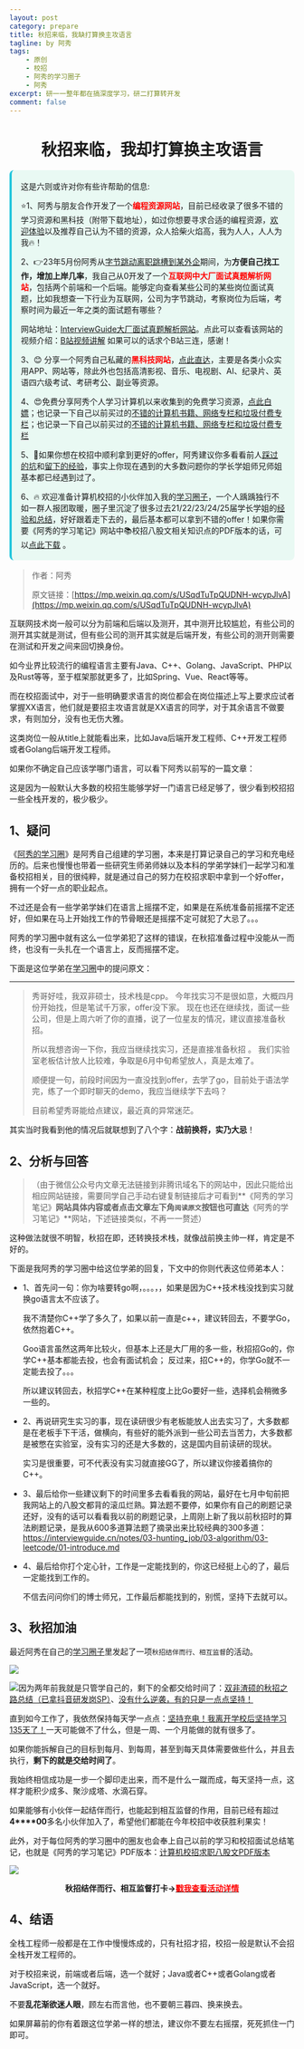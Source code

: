 ```yaml
---
layout: post
category: prepare
title: 秋招来临，我缺打算换主攻语言
tagline: by 阿秀
tags:
    - 原创
    - 校招
    - 阿秀的学习圈子
    - 阿秀
excerpt: 研一一整年都在搞深度学习，研二打算转开发
comment: false
---
```






<h1 align="center">
  秋招来临，我却打算换主攻语言
</h1>
<div style="border-color: #24C6DC;
            background-color: #e9f9f3;         
            margin: 1rem 0;
        padding: .25rem 1rem;
        border-left-width: .3rem;
        border-left-style: solid;
        border-radius: .5rem;
        color: inherit;">
  <p>这是六则或许对你有些许帮助的信息:</p>
<p>⭐️1、阿秀与朋友合作开发了一个<span style="font-weight:bold;color:red">编程资源网站</span>，目前已经收录了很多不错的学习资源和黑科技（附带下载地址），如过你想要寻求合适的编程资源，<a href="https://tools.interviewguide.cn/home" style="text-decoration: underline" target="_blank">欢迎体验</a>以及推荐自己认为不错的资源，众人拾柴火焰高，我为人人，人人为我🔥！</p>  <p>2、👉23年5月份阿秀从<a style="text-decoration: underline" href="https://mp.weixin.qq.com/s?__biz=Mzk0ODU4MzEzMw==&mid=2247512170&idx=1&sn=c4a04a383d2dfdece676b75f17224e78" target="_blank">字节跳动离职跳槽到某外企</a>期间，为<span style="font-weight:bold">方便自己找工作，增加上岸几率</span>，我自己从0开发了一个<span style="font-weight:bold;color:red">互联网中大厂面试真题解析网站</span>，包括两个前端和一个后端。能够定向查看某些公司的某些岗位面试真题，比如我想查一下行业为互联网，公司为字节跳动，考察岗位为后端，考察时间为最近一年之类的面试题有哪些？
<div align="center">
</div>网站地址：<a style="text-decoration: underline" href="https://top.interviewguide.cn/" target="_blank">InterviewGuide大厂面试真题解析网站</a>。点此可以查看该网站的视频介绍：<a style="text-decoration: underline" href="https://www.bilibili.com/video/BV1f94y1C7BL" target="_blank">B站视频讲解</a>   如果可以的话求个B站三连，感谢！
    </p>3、😊
    分享一个阿秀自己私藏的<span style="font-weight:bold;color:red">黑科技网站</span>，<a style="text-decoration: underline" href="https://hkjtz.cn/" target="_blank">点此直达</a>，主要是各类小众实用APP、网站等，除此外也包括高清影视、音乐、电视剧、AI、纪录片、英语四六级考试、考研考公、副业等资源。
  </p>
  <p>4、😍免费分享阿秀个人学习计算机以来收集到的免费学习资源，<a style="text-decoration: underline" href="/notes/07-resources/01-free/01-introduce.html" target="_blank">点此白嫖</a>；也记录一下自己以前买过的<a style="text-decoration: underline" href="/notes/07-resources/02-precious.html" target="_blank">不错的计算机书籍、网络专栏和垃圾付费专栏</a>；也记录一下自己以前买过的<a style="text-decoration: underline" href="/notes/07-resources/02-precious.html" target="_blank">不错的计算机书籍、网络专栏和垃圾付费专栏</a>
  </p>
  <p>5、🚀如果你想在校招中顺利拿到更好的offer，阿秀建议你多看看前人<a style="text-decoration: underline" href="https://www.yuque.com/tuobaaxiu/httmmc/npg1k81zeq4wfpyz" target="_blank">踩过的坑</a>和<a style="text-decoration: underline"  target="_blank" href="https://www.yuque.com/tuobaaxiu/httmmc/gge9ppd0mbu2d3dp">留下的经验</a>，事实上你现在遇到的大多数问题你的学长学姐师兄师姐基本都已经遇到过了。
  </p>
  <p>6、🔥 欢迎准备计算机校招的小伙伴加入我的<a  style="text-decoration: underline" href="https://www.yuque.com/tuobaaxiu/httmmc/xg0otqvc17wfx4u9" target="_blank">学习圈子</a>，一个人踽踽独行不如一群人报团取暖，圈子里沉淀了很多过去21/22/23/24/25届学长学姐的<a  style="text-decoration: underline" href="https://www.yuque.com/tuobaaxiu/httmmc/gge9ppd0mbu2d3dp" target="_blank">经验和总结</a>，好好跟着走下去的，最后基本都可以拿到不错的offer！</a>如果你需要《阿秀的学习笔记》网站中📚︎校招八股文相关知识点的PDF版本的话，可以<a style="text-decoration: underline" href="https://www.yuque.com/tuobaaxiu/httmmc/qs0yn66apvkzw0ps" target="_blank">点此下载</a> 。</p>   </div>


>作者：阿秀
>
>原文链接：[https://mp.weixin.qq.com/s/USqdTuTpQUDNH-wcypJlvA](https://mp.weixin.qq.com/s/USqdTuTpQUDNH-wcypJlvA)

互联网技术岗一般可以分为前端和后端以及测开，其中测开比较尴尬，有些公司的测开其实就是测试，但有些公司的测开其实就是后端开发，有些公司的测开则需要在测试和开发之间来回切换身份。

如今业界比较流行的编程语言主要有Java、C++、Golang、JavaScript、PHP以及Rust等等，至于框架那就更多了，比如Spring、Vue、React等等。

而在校招面试中，对于一些明确要求语言的岗位都会在岗位描述上写上要求应试者掌握XX语言，他们就是要招主攻语言就是XX语言的同学，对于其余语言不做要求，有则加分，没有也无伤大雅。

这类岗位一般从title上就能看出来，比如Java后端开发工程师、C++开发工程师或者Golang后端开发工程师。

如果你不确定自己应该学哪门语言，可以看下阿秀以前写的一篇文章：

这是因为一般默认大多数的校招生能够学好一门语言已经足够了，很少看到校招招一些全栈开发的，极少极少。

## 1、疑问

《[阿秀的学习圈](/notes/05-xiustar/01-xiustar_reading_guide/01-introduce.md)》是阿秀自己组建的学习圈，本来是打算记录自己的学习和充电经历的。后来也慢慢也带着一些研究生师弟师妹以及本科的学弟学妹们一起学习和准备校招相关，目的很纯粹，就是通过自己的努力在校招求职中拿到一个好offer，拥有一个好一点的职业起点。

不过还是会有一些学弟学妹们在语言上摇摆不定，如果是在系统准备前摇摆不定还好，但如果在马上开始找工作的节骨眼还是摇摆不定可就犯了大忌了。。。

阿秀的学习圈中就有这么一位学弟犯了这样的错误，在秋招准备过程中没能从一而终，也没有一头扎在一个语言上，反而摇摆不定。

下面是这位学弟在[学习圈](/notes/05-xiustar/01-xiustar_reading_guide/01-introduce.md)中的提问原文：

---



> 秀哥好哇，我双非硕士，技术栈是cpp。 今年找实习不是很如意，大概四月份开始找，但是笔试千万家，offer没下家。 现在也还在继续找，面试一些公司，但是上周六听了你的直播，说了一位星友的情况，建议直接准备秋招。
>
>  所以我想咨询一下你，我应当继续找实习，还是直接准备秋招 。 我们实验室老板估计放人比较难，争取是6月中旬希望放人，真是太难了。 
>
> 顺便提一句，前段时间因为一直没找到offer，去学了go，目前处于语法学完，练了一个即时聊天的demo，我应当继续学下去吗？
>
> 目前希望秀哥能给点建议，最近真的异常迷茫。

其实当时我看到他的情况后就联想到了八个字：**战前换将，实乃大忌**！

## 2、分析与回答

> （由于微信公众号内文章无法链接到非腾讯域名下的网站中，因此只能给出相应网站链接，需要同学自己手动右键复制链接后才可看到**《阿秀的学习笔记》**网站具体内容或者点击文章左下角`阅读原文`按钮也可直达**《阿秀的学习笔记》**网站，下述链接类似，不再一一赘述）

这种做法就很不明智，秋招在即，还转换技术栈，就像战前换主帅一样，肯定是不好的。

下面是我阿秀的学习圈中给这位学弟的回复，下文中的你则代表这位师弟本人：

- 1、首先问一句：你为啥要转go啊，。。。，，如果是因为C++技术栈没找到实习就换go语言太不应该了。 

  我不清楚你C++学了多久了，如果以前一直是c++，建议转回去，不要学Go，依然抱着C++。

  Goo语言虽然这两年比较火，但基本上还是大厂用的多一些，秋招招Go的，你学C++基本都能去投，也会有面试机会； 反过来，招C++的，你学Go就不一定能去投了。。。

  所以建议转回去，秋招学C++在某种程度上比Go要好一些，选择机会稍微多一些的。 



- 2、再说研究生实习的事，现在读研很少有老板能放人出去实习了，大多数都是在老板手下干活，做横向，有些好的能外派到一些公司去当苦力，大多数都是被憋在实验室，没有实习的还是大多数的，这是国内目前读研的现状。 

  实习是很重要，可不代表没有实习就直接GG了，所以建议你接着搞你的C++。 

- 3、最后给你一些建议剩下的时间里多去看看我的网站，最好在七月中旬前把我网站上的八股文都背的滚瓜烂熟。算法题不要停，如果你有自己的刷题记录还好，没有的话可以看看我以前的刷题记录，上周刚上新了我以前秋招时的算法刷题记录，是我从600多道算法题了摘录出来比较经典的300多道：https://interviewguide.cn/notes/03-hunting_job/03-algorithm/03-leetcode/01-introduce.md

- 4、最后给你打个定心针，工作是一定能找到的，你这已经挺上心的了，最后一定能找到工作的。

  不信去问问你们的博士师兄，工作最后都能找到的，别慌，坚持下去就可以。

## 3、秋招加油

最近阿秀在自己的[学习圈子](http://mp.weixin.qq.com/s?__biz=Mzg2MDU0ODM3MA==&mid=2247503490&idx=1&sn=c0774b72d6db21f49a3ffb9bf500dd29&chksm=ce2632fff951bbe947883131ec62d4f3746355b7f2466a5b2a6c463de36ed9db80954299b6c6&scene=21#wechat_redirect)里发起了一项`秋招结伴而行、相互监督`的活动。

![](./picture/202206181602774.png)

![](./picture/202206181602169.png)因为两年前我就是只管学自己的，剩下的全都交给时间了：[双非渣硕的秋招之路总结（已拿抖音研发岗SP）](http://mp.weixin.qq.com/s?__biz=Mzg2MDU0ODM3MA==&mid=2247484185&idx=1&sn=39728960ae985a4ecda34da4fb076865&chksm=ce25ff64f95276727955bf6eb0838763c4864fa923d59440a4a3025f8b81df4fab219cba0a8f&scene=21#wechat_redirect)、[没有什么逆袭，有的只是一点点坚持！](http://mp.weixin.qq.com/s?__biz=Mzg2MDU0ODM3MA==&mid=2247490699&idx=1&sn=0f7a1ee4100a310d679f5ab84fbfa3bc&chksm=ce25e0f6f95269e08c740d212bc7b0d7a4f9a5c01b9a5fff7ed92c30f2348638a3b0c829374e&scene=21#wechat_redirect)

直到如今工作了，我依然保持每天学一点点：[坚持充电！我离开学校后坚持学习135天了！](http://mp.weixin.qq.com/s?__biz=Mzg2MDU0ODM3MA==&mid=2247502656&idx=1&sn=f277a32fe401896bf35744baff6e16b1&chksm=ce26373df951be2b5bb79d9b5a98bdfce33effe9a078ef3bcef535c69a3ec9ddab0a0155d93a&scene=21#wechat_redirect)一天可能做不了什么，但是一周、一个月能做的就有很多了。

如果你能拆解自己的目标到每月、到每周，甚至到每天具体需要做些什么，并且去执行，**剩下的就是交给时间了**。

我始终相信成功是一步一个脚印走出来，而不是什么一蹴而成，每天坚持一点，这样才能积少成多、聚沙成塔、水滴石穿。

如果能够有小伙伴一起结伴而行，也能起到相互监督的作用，目前已经有超过**4****00**多名小伙伴加入了，希望他们都能在今年校招中收获胜利果实！

此外，对于每位阿秀的学习圈中的圈友也会奉上自己以前的学习和校招面试总结笔记，也就是《阿秀的学习笔记》PDF版本：[计算机校招求职八股文PDF版本](http://mp.weixin.qq.com/s?__biz=Mzg2MDU0ODM3MA==&mid=2247503555&idx=1&sn=7bfa20dc7c494187630eb48d8a383ede&chksm=ce2632bef951bba8424f4c3f20747cbafc454a664e533896baebdc54328c47dc6a9eeedec162&scene=21#wechat_redirect)

![](./picture/202206181602298.png)

<div align="center" style="font-weight: bold">秋招结伴而行、相互监督打卡-><a href="http://mp.weixin.qq.com/s?__biz=Mzg2MDU0ODM3MA==&mid=2247503490&idx=1&sn=c0774b72d6db21f49a3ffb9bf500dd29&chksm=ce2632fff951bbe947883131ec62d4f3746355b7f2466a5b2a6c463de36ed9db80954299b6c6&scene=21#wechat_redirect"><span style="color:red">戳我查看活动详情</span></a>
</div>



## 4、结语



全栈工程师一般都是在工作中慢慢炼成的，只有社招才招，校招一般是默认不会招全栈开发工程师的。

对于校招来说，前端或者后端，选一个就好；Java或者C++或者Golang或者JavaScript，选一个就好。

不要**乱花渐欲迷人眼**，顾左右而言他，也不要朝三暮四、换来换去。

如果屏幕前的你有着跟这位学弟一样的想法，建议你不要左右摇摆，死死抓住一门即可。





